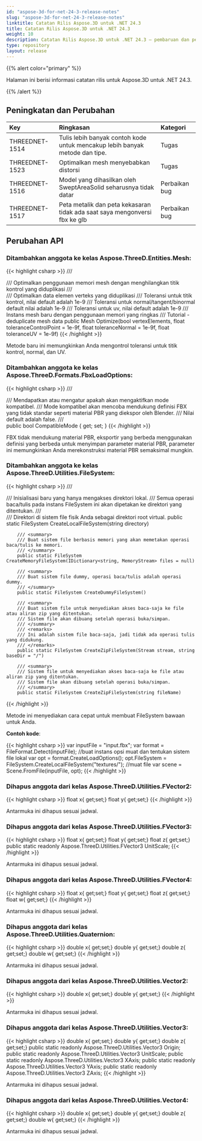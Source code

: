 ```yaml
---
id: "aspose-3d-for-net-24-3-release-notes"
slug: "aspose-3d-for-net-24-3-release-notes"
linktitle: Catatan Rilis Aspose.3D untuk .NET 24.3
title: Catatan Rilis Aspose.3D untuk .NET 24.3
weight: 10
description: Catatan Rilis Aspose.3D untuk .NET 24.3 – pembaruan dan perbaikan terbaru.
type: repository
layout: release
---
```


{{% alert color="primary" %}}

Halaman ini berisi informasi catatan rilis untuk Aspose.3D untuk .NET 24.3.

{{% /alert %}}
## **Peningkatan dan Perubahan**

|**Key**|**Ringkasan**|**Kategori**|
| :- | :- | :- |
| THREEDNET-1514 | Tulis lebih banyak contoh kode untuk mencakup lebih banyak metode dan tipe. | Tugas |
| THREEDNET-1523 | Optimalkan mesh menyebabkan distorsi | Tugas |
| THREEDNET-1516 | Model yang dihasilkan oleh SweptAreaSolid seharusnya tidak datar | Perbaikan bug |
| THREEDNET-1517 | Peta metalik dan peta kekasaran tidak ada saat saya mengonversi fbx ke glb | Perbaikan bug |


## Perubahan API ##


### Ditambahkan anggota ke kelas **Aspose.ThreeD.Entities.Mesh**:

{{< highlight csharp >}}
        /// <summary>
        /// Optimalkan penggunaan memori mesh dengan menghilangkan titik kontrol yang diduplikasi
        /// </summary>
        /// <param name="vertexElements">Optimalkan data elemen verteks yang diduplikasi</param>
        /// <param name="toleranceControlPoint">Toleransi untuk titik kontrol, nilai default adalah 1e-9</param>
        /// <param name="toleranceNormal">Toleransi untuk normal/tangent/binormal default nilai adalah 1e-9</param>
        /// <param name="toleranceUV">Toleransi untuk uv, nilai default adalah 1e-9</param>
        /// <returns>Instans mesh baru dengan penggunaan memori yang ringkas</returns>
        /// <seealso href="https://products.aspose.com/3d/tutorial/deduplicate-mesh-data">Tutorial - deduplicate mesh data</seealso>
        public Mesh Optimize(bool vertexElements, float toleranceControlPoint = 1e-9f, float toleranceNormal = 1e-9f, float toleranceUV = 1e-9f)
{{< /highlight >}}

Metode baru ini memungkinkan Anda mengontrol toleransi untuk titik kontrol, normal, dan UV.


### Ditambahkan anggota ke kelas **Aspose.ThreeD.Formats.FbxLoadOptions**:


{{< highlight csharp >}}
        /// <summary>
        /// Mendapatkan atau mengatur apakah akan mengaktifkan mode kompatibel.
        /// Mode kompatibel akan mencoba mendukung definisi FBX yang tidak standar seperti material PBR yang diekspor oleh Blender.
        /// Nilai default adalah false.
        /// </summary>
        public bool CompatibleMode { get; set; }
{{< /highlight >}}

FBX tidak mendukung material PBR, eksportir yang berbeda menggunakan definisi yang berbeda untuk menyimpan parameter material PBR, parameter ini memungkinkan Anda merekonstruksi material PBR semaksimal mungkin.

### Ditambahkan anggota ke kelas **Aspose.ThreeD.Utilities.FileSystem**:

{{< highlight csharp >}}
        /// <summary>
        /// Inisialisasi <see cref="FileSystem"/> baru yang hanya mengakses direktori lokal.
        /// Semua operasi baca/tulis pada instans FileSystem ini akan dipetakan ke direktori yang ditentukan.
        /// </summary>
        /// <param name="directory">Direktori di sistem file fisik Anda sebagai direktori root virtual.</param>
        public static FileSystem CreateLocalFileSystem(string directory)

        /// <summary>
        /// Buat sistem file berbasis memori yang akan memetakan operasi baca/tulis ke memori.
        /// </summary>
        public static FileSystem CreateMemoryFileSystem(IDictionary<string, MemoryStream> files = null)

        /// <summary>
        /// Buat sistem file dummy, operasi baca/tulis adalah operasi dummy.
        /// </summary>
        public static FileSystem CreateDummyFileSystem()

        /// <summary>
        /// Buat sistem file untuk menyediakan akses baca-saja ke file atau aliran zip yang ditentukan.
        /// Sistem file akan dibuang setelah operasi buka/simpan.
        /// </summary>
        /// <remarks>
        /// Ini adalah sistem file baca-saja, jadi tidak ada operasi tulis yang didukung.
        /// </remarks>
        public static FileSystem CreateZipFileSystem(Stream stream, string baseDir = "/")

        /// <summary>
        /// Sistem file untuk menyediakan akses baca-saja ke file atau aliran zip yang ditentukan.
        /// Sistem file akan dibuang setelah operasi buka/simpan.
        /// </summary>
        public static FileSystem CreateZipFileSystem(string fileName)

{{< /highlight >}}


Metode ini menyediakan cara cepat untuk membuat FileSystem bawaan untuk Anda.

**Contoh kode**:

{{< highlight csharp >}}
    var inputFile = "input.fbx";
    var format = FileFormat.Detect(inputFile);
    //buat instans opsi muat dan tentukan sistem file lokal
    var opt = format.CreateLoadOptions();
    opt.FileSystem = FileSystem.CreateLocalFileSystem("textures/");
    //muat file
    var scene = Scene.FromFile(inputFile, opt);
{{< /highlight >}}


### Dihapus anggota dari kelas **Aspose.ThreeD.Utilities.FVector2**:

{{< highlight csharp >}}
        float x{ get;set;}
        float y{ get;set;}
{{< /highlight >}}

Antarmuka ini dihapus sesuai jadwal.


### Dihapus anggota dari kelas **Aspose.ThreeD.Utilities.FVector3**:

{{< highlight csharp >}}
        float x{ get;set;}
        float y{ get;set;}
        float z{ get;set;}
        public static readonly Aspose.ThreeD.Utilities.FVector3 UnitScale;
{{< /highlight >}}

Antarmuka ini dihapus sesuai jadwal.


### Dihapus anggota dari kelas **Aspose.ThreeD.Utilities.FVector4**:

{{< highlight csharp >}}
        float x{ get;set;}
        float y{ get;set;}
        float z{ get;set;}
        float w{ get;set;}
{{< /highlight >}}

Antarmuka ini dihapus sesuai jadwal.


### Dihapus anggota dari kelas **Aspose.ThreeD.Utilities.Quaternion**:

{{< highlight csharp >}}
        double x{ get;set;}
        double y{ get;set;}
        double z{ get;set;}
        double w{ get;set;}
{{< /highlight >}}

Antarmuka ini dihapus sesuai jadwal.


### Dihapus anggota dari kelas **Aspose.ThreeD.Utilities.Vector2**:

{{< highlight csharp >}}
        double x{ get;set;}
        double y{ get;set;}
{{< /highlight >}}

Antarmuka ini dihapus sesuai jadwal.


### Dihapus anggota dari kelas **Aspose.ThreeD.Utilities.Vector3**:

{{< highlight csharp >}}
        double x{ get;set;}
        double y{ get;set;}
        double z{ get;set;}
        public static readonly Aspose.ThreeD.Utilities.Vector3 Origin;
        public static readonly Aspose.ThreeD.Utilities.Vector3 UnitScale;
        public static readonly Aspose.ThreeD.Utilities.Vector3 XAxis;
        public static readonly Aspose.ThreeD.Utilities.Vector3 YAxis;
        public static readonly Aspose.ThreeD.Utilities.Vector3 ZAxis;
{{< /highlight >}}

Antarmuka ini dihapus sesuai jadwal.


### Dihapus anggota dari kelas **Aspose.ThreeD.Utilities.Vector4**:

{{< highlight csharp >}}
        double x{ get;set;}
        double y{ get;set;}
        double z{ get;set;}
        double w{ get;set;}
{{< /highlight >}}

Antarmuka ini dihapus sesuai jadwal.